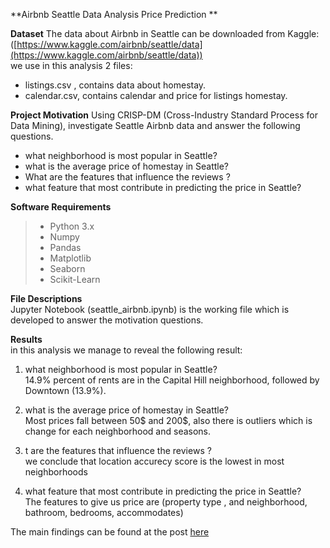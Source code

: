 
**Airbnb Seattle Data Analysis Price Prediction **

**Dataset**  The data about Airbnb in Seattle can be downloaded from Kaggle: ([https://www.kaggle.com/airbnb/seattle/data](https://www.kaggle.com/airbnb/seattle/data)) 
<br/>we use in this analysis 2 files:

 -  listings.csv , contains data about homestay.
 -  calendar.csv, contains calendar and price for listings homestay.

**Project Motivation**  Using CRISP-DM (Cross-Industry Standard Process for Data Mining), investigate Seattle Airbnb data and answer the following questions.

 -  what neighborhood is most popular in Seattle?
 -  what is the average price of homestay in Seattle?
 -  What are the features that influence the reviews ?
 -  what feature that most contribute in predicting the price in Seattle?

**Software Requirements**  

>  - Python 3.x  
>  - Numpy  
>  - Pandas  
>  - Matplotlib  
>  - Seaborn 
>  - Scikit-Learn

**File Descriptions**  
Jupyter Notebook (seattle_airbnb.ipynb) is the working file which is developed to answer the motivation questions.

**Results**  
in this analysis we manage to reveal the following result:

1.  what neighborhood is most popular in Seattle?<br/>
14.9% percent of rents are in the Capital Hill neighborhood, followed by Downtown (13.9%).
    
2.  what is the average price of homestay in Seattle? <br/>
Most prices fall between 50$ and 200$, also there is outliers which is change for each neighborhood and seasons.
    
3.  t are the features that influence the reviews ? <br/>
we conclude that location accurecy score is the lowest in most neighborhoods
    
4.  what feature that most contribute in predicting the price in Seattle? <br/>
The features to give us price are (property type , and neighborhood, bathroom, bedrooms, accommodates)
    

The main findings can be found at the post  [here](https://medium.com/@maleksaati/seattle-airbnbs-data-analysis-132c9d74d13a)
